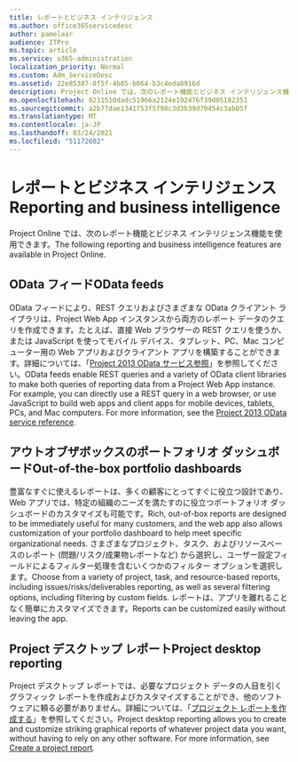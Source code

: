 ```yaml
---
title: レポートとビジネス インテリジェンス
ms.author: office365servicedesc
author: pamelaar
audience: ITPro
ms.topic: article
ms.service: o365-administration
localization_priority: Normal
ms.custom: Adm_ServiceDesc
ms.assetid: 22e85387-8f5f-4b85-b064-b3c4eda8916d
description: Project Online では、次のレポート機能とビジネス インテリジェンス機能を使用できます。
ms.openlocfilehash: 0211510dadc51966a2124e192476f39d05182351
ms.sourcegitcommit: a2b77dae1341753f5f98c3d3b39d70454c3ab05f
ms.translationtype: MT
ms.contentlocale: ja-JP
ms.lasthandoff: 03/24/2021
ms.locfileid: "51172602"
---
```

# <a name="reporting-and-business-intelligence"></a><span data-ttu-id="72736-103">レポートとビジネス インテリジェンス</span><span class="sxs-lookup"><span data-stu-id="72736-103">Reporting and business intelligence</span></span>

<span data-ttu-id="72736-104">Project Online では、次のレポート機能とビジネス インテリジェンス機能を使用できます。</span><span class="sxs-lookup"><span data-stu-id="72736-104">The following reporting and business intelligence features are available in Project Online.</span></span>
  
## <a name="odata-feeds"></a><span data-ttu-id="72736-105">OData フィード</span><span class="sxs-lookup"><span data-stu-id="72736-105">OData feeds</span></span>

<span data-ttu-id="72736-p101">OData フィードにより、REST クエリおよびさまざまな OData クライアント ライブラリは、Project Web App インスタンスから両方のレポート データのクエリを作成できます。たとえば、直接 Web ブラウザーの REST クエリを使うか、または JavaScript を使ってモバイル デバイス、タブレット、PC、Mac コンピューター用の Web アプリおよびクライアント アプリを構築することができます。詳細については、「[Project 2013 OData サービス参照](/previous-versions/office/project-odata/jj163015(v=office.15))」を参照してください。</span><span class="sxs-lookup"><span data-stu-id="72736-p101">OData feeds enable REST queries and a variety of OData client libraries to make both queries of reporting data from a Project Web App instance. For example, you can directly use a REST query in a web browser, or use JavaScript to build web apps and client apps for mobile devices, tablets, PCs, and Mac computers. For more information, see the [Project 2013 OData service reference](/previous-versions/office/project-odata/jj163015(v=office.15)).</span></span>
  
## <a name="out-of-the-box-portfolio-dashboards"></a><span data-ttu-id="72736-109">アウトオブザボックスのポートフォリオ ダッシュボード</span><span class="sxs-lookup"><span data-stu-id="72736-109">Out-of-the-box portfolio dashboards</span></span>

<span data-ttu-id="72736-110">豊富なすぐに使えるレポートは、多くの顧客にとってすぐに役立つ設計であり、Web アプリでは、特定の組織のニーズを満たすのに役立つポートフォリオ ダッシュボードのカスタマイズも可能です。</span><span class="sxs-lookup"><span data-stu-id="72736-110">Rich, out-of-box reports are designed to be immediately useful for many customers, and the web app also allows customization of your portfolio dashboard to help meet specific organizational needs.</span></span> <span data-ttu-id="72736-111">さまざまなプロジェクト、タスク、およびリソースベースのレポート (問題/リスク/成果物レポートなど) から選択し、ユーザー設定フィールドによるフィルター処理を含むいくつかのフィルター オプションを選択します。</span><span class="sxs-lookup"><span data-stu-id="72736-111">Choose from a variety of project, task, and resource-based reports, including issues/risks/deliverables reporting, as well as several filtering options, including filtering by custom fields.</span></span> <span data-ttu-id="72736-112">レポートは、アプリを離れることなく簡単にカスタマイズできます。</span><span class="sxs-lookup"><span data-stu-id="72736-112">Reports can be customized easily without leaving the app.</span></span> 
  
## <a name="project-desktop-reporting"></a><span data-ttu-id="72736-113">Project デスクトップ レポート</span><span class="sxs-lookup"><span data-stu-id="72736-113">Project desktop reporting</span></span>

<span data-ttu-id="72736-p103">Project デスクトップ レポートでは、必要なプロジェクト データの人目を引くグラフィック レポートを作成およびカスタマイズすることができ、他のソフトウェアに頼る必要がありません。詳細については、「[プロジェクト レポートを作成する](https://go.microsoft.com/fwlink/?LinkID=823657&amp;clcid=0x409)」を参照してください。</span><span class="sxs-lookup"><span data-stu-id="72736-p103">Project desktop reporting allows you to create and customize striking graphical reports of whatever project data you want, without having to rely on any other software. For more information, see [Create a project report](https://go.microsoft.com/fwlink/?LinkID=823657&amp;clcid=0x409).</span></span>

